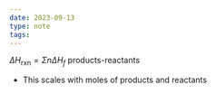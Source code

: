```yaml
---
date: 2023-09-13
type: note
tags: 
---
```


$\Delta H_{\text{rxn}} = \Sigma n \Delta H_{f}\text{ products-reactants}$
- This scales with moles of products and reactants